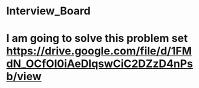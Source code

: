 # Interview_Board

# I am going to solve this problem set https://drive.google.com/file/d/1FMdN_OCfOI0iAeDlqswCiC2DZzD4nPsb/view
